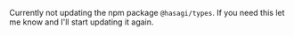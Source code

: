 Currently not updating the npm package `@hasagi/types`. If you need this let me know and I'll start updating it again.
